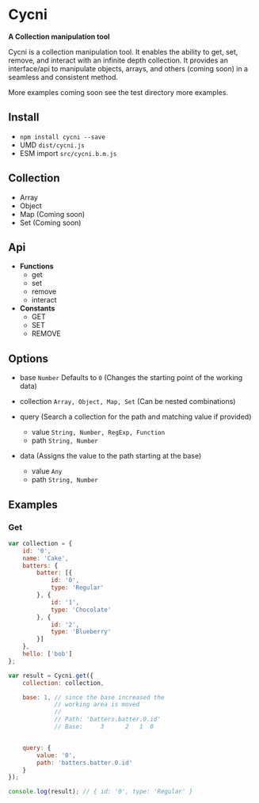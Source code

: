 # Cycni
**A Collection manipulation tool**

Cycni is a collection manipulation tool. It enables the ability to get, set, remove, and interact with an infinite depth collection. It provides an interface/api to manipulate objects, arrays, and others (coming soon) in a seamless and consistent method.

More examples coming soon see the test directory more examples.

## Install
- `npm install cycni --save`
- UMD `dist/cycni.js`
- ESM import `src/cycni.b.m.js`

## Collection
- Array
- Object
- Map (Coming soon)
- Set (Coming soon)

## Api
- **Functions**
	- get
	- set
	- remove
	- interact
- **Constants**
	- GET
	- SET
	- REMOVE

## Options
- base `Number` Defaults to `0` (Changes the starting point of the working data)

- collection `Array, Object, Map, Set` (Can be nested combinations)

- query (Search a collection for the path and matching value if provided)
	- value `String, Number, RegExp, Function`
	- path `String, Number`

- data (Assigns the value to the path starting at the base)
	- value `Any`
	- path `String, Number`


## Examples

### Get
```JavaScript
var collection = {
	id: '0',
	name: 'Cake',
	batters: {
		batter: [{
			id: '0',
			type: 'Regular'
		}, {
			id: '1',
			type: 'Chocolate'
		}, {
			id: '2',
			type: 'Blueberry'
		}]
	},
	hello: ['bob']
};

var result = Cycni.get({
	collection: collection,

	base: 1, // since the base increased the
			 // working area is moved
			 //
			 // Path: 'batters.batter.0.id'
			 // Base:     3      2   1  0


	query: {
		value: '0',
		path: 'batters.batter.0.id'
	}
});

console.log(result); // { id: '0', type: 'Regular' }
```
